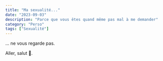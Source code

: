 ```yaml
---
title: "Ma sexualité..."
date: "2023-09-03"
description: "Parce que vous êtes quand même pas mal à me demander"
category: "Perso"
tags: ["Sexualité"]
---
```


... ne vous regarde pas.

Aller, salut 👋.
